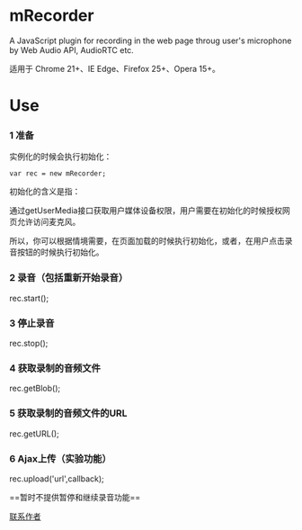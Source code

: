 # mRecorder
A JavaScript plugin for recording in the web page throug user's microphone by Web Audio API, AudioRTC etc.

适用于 Chrome 21+、IE Edge、Firefox 25+、Opera 15+。

# Use
### 1 准备
实例化的时候会执行初始化：

```
var rec = new mRecorder;
```

初始化的含义是指：

通过getUserMedia接口获取用户媒体设备权限，用户需要在初始化的时候授权网页允许访问麦克风。

所以，你可以根据情境需要，在页面加载的时候执行初始化，或者，在用户点击录音按钮的时候执行初始化。

### 2 录音（包括重新开始录音）
rec.start();

### 3 停止录音
rec.stop();

### 4 获取录制的音频文件
rec.getBlob();

### 5 获取录制的音频文件的URL
rec.getURL();

### 6 Ajax上传（实验功能）
rec.upload('url',callback);

==暂时不提供暂停和继续录音功能==

[联系作者](https://feizhaojun.com/contact.html)
